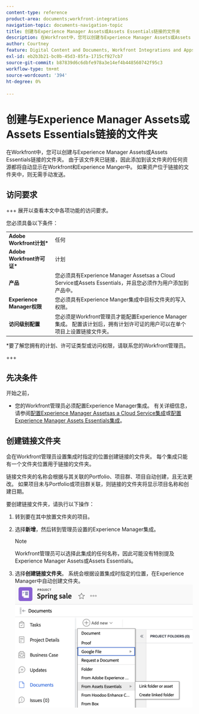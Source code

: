 ```yaml
---
content-type: reference
product-area: documents;workfront-integrations
navigation-topic: documents-navigation-topic
title: 创建与Experience Manager Assets或Assets Essentials链接的文件夹
description: 在Workfront中，您可以创建与Experience Manager Assets或Assets Essentials链接的文件夹。
author: Courtney
feature: Digital Content and Documents, Workfront Integrations and Apps
exl-id: eb2b3b21-bc0b-45d3-85fa-1715cf927cb7
source-git-commit: b87839d6c6dbfe978a3e14ef4b448560742f95c3
workflow-type: tm+mt
source-wordcount: '394'
ht-degree: 0%

---
```


# 创建与Experience Manager Assets或Assets Essentials链接的文件夹

在Workfront中，您可以创建与Experience Manager Assets或Assets Essentials链接的文件夹。 由于该文件夹已链接，因此添加到该文件夹的任何资源都将自动显示在Workfront和Experience Manger中。 如果资产位于链接的文件夹中，则无需手动发送。


## 访问要求

+++ 展开以查看本文中各项功能的访问要求。

您必须具备以下条件：

<table>
  <tr>
   <td><strong>Adobe Workfront计划*</strong>
   </td>
   <td>任何
   </td>
  </tr>
  <tr>
   <td><strong>Adobe Workfront许可证*</strong>
   </td>
   <td>计划
   </td>
  </tr>
  <tr>
   <td><strong>产品</strong>
   </td>
   <td>您必须具有Experience Manager Assetsas a Cloud Service或Assets Essentials，并且您必须作为用户添加到产品中。
   </td>
  </tr>
  <tr>
   <td><strong>Experience Manager权限</strong>
   </td>
   <td>您必须具有Experience Manger集成中目标文件夹的写入权限。
   </td>
  </tr>
  <tr>
   <td><strong>访问级别配置</strong>
   </td>
   <td>您必须是Workfront管理员才能配置Experience Manager集成。 配置该计划后，拥有计划许可证的用户可以在单个项目上设置链接文件夹。
   </td>
  </tr>
</table>


*要了解您拥有的计划、许可证类型或访问权限，请联系您的Workfront管理员。

+++

## 先决条件

开始之前，

* 您的Workfront管理员必须配置Experience Manager集成。 有关详细信息，请参阅[配置Experience Manager Assetsas a Cloud Service集成](/help/quicksilver/administration-and-setup/configure-integrations/configure-aacs-integration.md)或[配置Experience Manager Assets Essentials集成](/help/quicksilver/documents/adobe-workfront-for-experience-manager-assets-essentials/setup-asset-essentials.md)。


## 创建链接文件夹

会在Workfront管理员设置集成时指定的位置创建链接的文件夹。 每个集成只能有一个文件夹位置用于链接的文件夹。

链接文件夹的名称会根据与其关联的Portfolio、项目群、项目自动创建，且无法更改。 如果项目未与Portfolio或项目群关联，则链接的文件夹将显示项目名称和创建日期。

要创建链接文件夹，请执行以下操作：

1. 转到要在其中放置文件夹的项目。
1. 选择&#x200B;**新增**，然后转到管理员设置的Experience Manager集成。

   >[!NOTE]
   >
   >Workfront管理员可以选择此集成的任何名称，因此可能没有特别提及Experience Manager Assets或Assets Essentials。

1. 选择&#x200B;**创建链接文件夹**。 系统会根据设置集成时指定的位置，在Experience Manager中自动创建文件夹。
   ![创建链接文件夹](assets/linked-folder.png)
